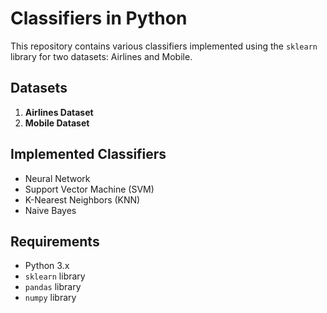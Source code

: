 # Classifiers in Python

This repository contains various classifiers implemented using the `sklearn` library for two datasets: Airlines and Mobile.

## Datasets

1. **Airlines Dataset**
2. **Mobile Dataset**

## Implemented Classifiers

- Neural Network
- Support Vector Machine (SVM)
- K-Nearest Neighbors (KNN)
- Naive Bayes

## Requirements

- Python 3.x
- `sklearn` library
- `pandas` library
- `numpy` library

